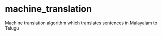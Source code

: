 # machine_translation
Machine translation algorithm which translates sentences in Malayalam to Telugu
